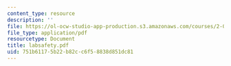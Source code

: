 ```yaml
---
content_type: resource
description: ''
file: https://ol-ocw-studio-app-production.s3.amazonaws.com/courses/2-011-introduction-to-ocean-science-and-engineering-spring-2006/751b61175b22b82cc6f58838d851dc81_labsafety.pdf
file_type: application/pdf
resourcetype: Document
title: labsafety.pdf
uid: 751b6117-5b22-b82c-c6f5-8838d851dc81
---
```

